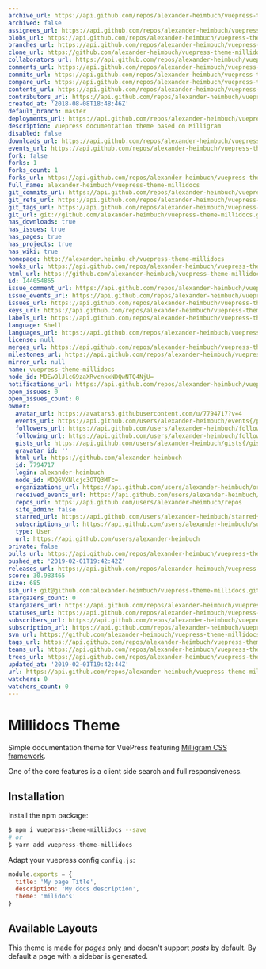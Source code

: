 ```yaml
---
archive_url: https://api.github.com/repos/alexander-heimbuch/vuepress-theme-millidocs/{archive_format}{/ref}
archived: false
assignees_url: https://api.github.com/repos/alexander-heimbuch/vuepress-theme-millidocs/assignees{/user}
blobs_url: https://api.github.com/repos/alexander-heimbuch/vuepress-theme-millidocs/git/blobs{/sha}
branches_url: https://api.github.com/repos/alexander-heimbuch/vuepress-theme-millidocs/branches{/branch}
clone_url: https://github.com/alexander-heimbuch/vuepress-theme-millidocs.git
collaborators_url: https://api.github.com/repos/alexander-heimbuch/vuepress-theme-millidocs/collaborators{/collaborator}
comments_url: https://api.github.com/repos/alexander-heimbuch/vuepress-theme-millidocs/comments{/number}
commits_url: https://api.github.com/repos/alexander-heimbuch/vuepress-theme-millidocs/commits{/sha}
compare_url: https://api.github.com/repos/alexander-heimbuch/vuepress-theme-millidocs/compare/{base}...{head}
contents_url: https://api.github.com/repos/alexander-heimbuch/vuepress-theme-millidocs/contents/{+path}
contributors_url: https://api.github.com/repos/alexander-heimbuch/vuepress-theme-millidocs/contributors
created_at: '2018-08-08T18:48:46Z'
default_branch: master
deployments_url: https://api.github.com/repos/alexander-heimbuch/vuepress-theme-millidocs/deployments
description: Vuepress documentation theme based on Milligram
disabled: false
downloads_url: https://api.github.com/repos/alexander-heimbuch/vuepress-theme-millidocs/downloads
events_url: https://api.github.com/repos/alexander-heimbuch/vuepress-theme-millidocs/events
fork: false
forks: 1
forks_count: 1
forks_url: https://api.github.com/repos/alexander-heimbuch/vuepress-theme-millidocs/forks
full_name: alexander-heimbuch/vuepress-theme-millidocs
git_commits_url: https://api.github.com/repos/alexander-heimbuch/vuepress-theme-millidocs/git/commits{/sha}
git_refs_url: https://api.github.com/repos/alexander-heimbuch/vuepress-theme-millidocs/git/refs{/sha}
git_tags_url: https://api.github.com/repos/alexander-heimbuch/vuepress-theme-millidocs/git/tags{/sha}
git_url: git://github.com/alexander-heimbuch/vuepress-theme-millidocs.git
has_downloads: true
has_issues: true
has_pages: true
has_projects: true
has_wiki: true
homepage: http://alexander.heimbu.ch/vuepress-theme-millidocs
hooks_url: https://api.github.com/repos/alexander-heimbuch/vuepress-theme-millidocs/hooks
html_url: https://github.com/alexander-heimbuch/vuepress-theme-millidocs
id: 144054865
issue_comment_url: https://api.github.com/repos/alexander-heimbuch/vuepress-theme-millidocs/issues/comments{/number}
issue_events_url: https://api.github.com/repos/alexander-heimbuch/vuepress-theme-millidocs/issues/events{/number}
issues_url: https://api.github.com/repos/alexander-heimbuch/vuepress-theme-millidocs/issues{/number}
keys_url: https://api.github.com/repos/alexander-heimbuch/vuepress-theme-millidocs/keys{/key_id}
labels_url: https://api.github.com/repos/alexander-heimbuch/vuepress-theme-millidocs/labels{/name}
language: Shell
languages_url: https://api.github.com/repos/alexander-heimbuch/vuepress-theme-millidocs/languages
license: null
merges_url: https://api.github.com/repos/alexander-heimbuch/vuepress-theme-millidocs/merges
milestones_url: https://api.github.com/repos/alexander-heimbuch/vuepress-theme-millidocs/milestones{/number}
mirror_url: null
name: vuepress-theme-millidocs
node_id: MDEwOlJlcG9zaXRvcnkxNDQwNTQ4NjU=
notifications_url: https://api.github.com/repos/alexander-heimbuch/vuepress-theme-millidocs/notifications{?since,all,participating}
open_issues: 0
open_issues_count: 0
owner:
  avatar_url: https://avatars3.githubusercontent.com/u/7794717?v=4
  events_url: https://api.github.com/users/alexander-heimbuch/events{/privacy}
  followers_url: https://api.github.com/users/alexander-heimbuch/followers
  following_url: https://api.github.com/users/alexander-heimbuch/following{/other_user}
  gists_url: https://api.github.com/users/alexander-heimbuch/gists{/gist_id}
  gravatar_id: ''
  html_url: https://github.com/alexander-heimbuch
  id: 7794717
  login: alexander-heimbuch
  node_id: MDQ6VXNlcjc3OTQ3MTc=
  organizations_url: https://api.github.com/users/alexander-heimbuch/orgs
  received_events_url: https://api.github.com/users/alexander-heimbuch/received_events
  repos_url: https://api.github.com/users/alexander-heimbuch/repos
  site_admin: false
  starred_url: https://api.github.com/users/alexander-heimbuch/starred{/owner}{/repo}
  subscriptions_url: https://api.github.com/users/alexander-heimbuch/subscriptions
  type: User
  url: https://api.github.com/users/alexander-heimbuch
private: false
pulls_url: https://api.github.com/repos/alexander-heimbuch/vuepress-theme-millidocs/pulls{/number}
pushed_at: '2019-02-01T19:42:42Z'
releases_url: https://api.github.com/repos/alexander-heimbuch/vuepress-theme-millidocs/releases{/id}
score: 30.983465
size: 685
ssh_url: git@github.com:alexander-heimbuch/vuepress-theme-millidocs.git
stargazers_count: 0
stargazers_url: https://api.github.com/repos/alexander-heimbuch/vuepress-theme-millidocs/stargazers
statuses_url: https://api.github.com/repos/alexander-heimbuch/vuepress-theme-millidocs/statuses/{sha}
subscribers_url: https://api.github.com/repos/alexander-heimbuch/vuepress-theme-millidocs/subscribers
subscription_url: https://api.github.com/repos/alexander-heimbuch/vuepress-theme-millidocs/subscription
svn_url: https://github.com/alexander-heimbuch/vuepress-theme-millidocs
tags_url: https://api.github.com/repos/alexander-heimbuch/vuepress-theme-millidocs/tags
teams_url: https://api.github.com/repos/alexander-heimbuch/vuepress-theme-millidocs/teams
trees_url: https://api.github.com/repos/alexander-heimbuch/vuepress-theme-millidocs/git/trees{/sha}
updated_at: '2019-02-01T19:42:44Z'
url: https://api.github.com/repos/alexander-heimbuch/vuepress-theme-millidocs
watchers: 0
watchers_count: 0
---
```


# Millidocs Theme

Simple documentation theme for VuePress featuring [Milligram CSS framework](http://milligram.io/).

One of the core features is a client side search and full responsiveness.

## Installation

Install the npm package:

```bash
$ npm i vuepress-theme-millidocs --save
# or
$ yarn add vuepress-theme-millidocs
```

Adapt your vuepress config `config.js`:

```js
module.exports = {
  title: 'My page Title',
  description: 'My docs description',
  theme: 'milidocs'
}
```

## Available Layouts

This theme is made for _pages_ only and doesn't support _posts_ by default. By default a page with a sidebar is generated.
